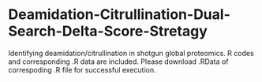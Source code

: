 # Deamidation-Citrullination-Dual-Search-Delta-Score-Stretagy
Identifying deamidation/citrullination in shotgun global proteomics. R codes and corresponding .R data are included.
Please download .RData of correspoding .R file for successful execution. 
